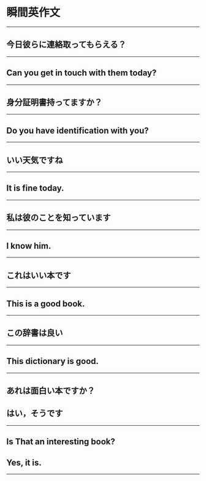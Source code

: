 # 瞬間英作文
***
## 今日彼らに連絡取ってもらえる？
---
## Can you get in touch with them today?
***
## 身分証明書持ってますか？
---
## Do you have identification with you?
***
## いい天気ですね
---
## It is fine today.
***
## 私は彼のことを知っています
---
## I know him.
***
## これはいい本です
---
## This is a good book.
***
## この辞書は良い
---
## This dictionary is good. 
***
## あれは面白い本ですか？
## はい，そうです
---
## Is That an interesting book?
## Yes, it is.
***

